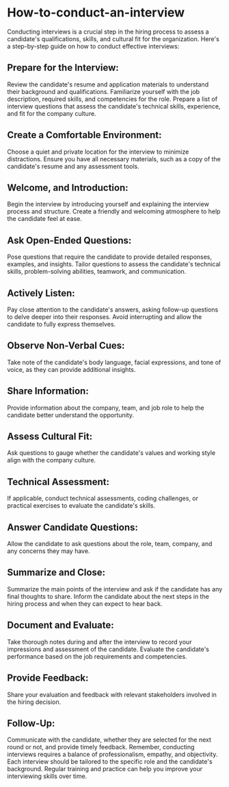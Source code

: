 # How-to-conduct-an-interview
Conducting interviews is a crucial step in the hiring process to assess a candidate's qualifications, skills, and cultural fit for the organization. Here's a step-by-step guide on how to conduct effective interviews:

## Prepare for the Interview:

Review the candidate's resume and application materials to understand their background and qualifications.
Familiarize yourself with the job description, required skills, and competencies for the role.
Prepare a list of interview questions that assess the candidate's technical skills, experience, and fit for the company culture.
## Create a Comfortable Environment:

Choose a quiet and private location for the interview to minimize distractions.
Ensure you have all necessary materials, such as a copy of the candidate's resume and any assessment tools.
## Welcome, and Introduction:

Begin the interview by introducing yourself and explaining the interview process and structure.
Create a friendly and welcoming atmosphere to help the candidate feel at ease.
## Ask Open-Ended Questions:

Pose questions that require the candidate to provide detailed responses, examples, and insights.
Tailor questions to assess the candidate's technical skills, problem-solving abilities, teamwork, and communication.
## Actively Listen:

Pay close attention to the candidate's answers, asking follow-up questions to delve deeper into their responses.
Avoid interrupting and allow the candidate to fully express themselves.
## Observe Non-Verbal Cues:

Take note of the candidate's body language, facial expressions, and tone of voice, as they can provide additional insights.
## Share Information:

Provide information about the company, team, and job role to help the candidate better understand the opportunity.
## Assess Cultural Fit:

Ask questions to gauge whether the candidate's values and working style align with the company culture.
## Technical Assessment:

If applicable, conduct technical assessments, coding challenges, or practical exercises to evaluate the candidate's skills.
## Answer Candidate Questions:

Allow the candidate to ask questions about the role, team, company, and any concerns they may have.
## Summarize and Close:

Summarize the main points of the interview and ask if the candidate has any final thoughts to share.
Inform the candidate about the next steps in the hiring process and when they can expect to hear back.
## Document and Evaluate:

Take thorough notes during and after the interview to record your impressions and assessment of the candidate.
Evaluate the candidate's performance based on the job requirements and competencies.
## Provide Feedback:

Share your evaluation and feedback with relevant stakeholders involved in the hiring decision.
## Follow-Up:

Communicate with the candidate, whether they are selected for the next round or not, and provide timely feedback.
Remember, conducting interviews requires a balance of professionalism, empathy, and objectivity. Each interview should be tailored to the specific role and the candidate's background. Regular training and practice can help you improve your interviewing skills over time.

